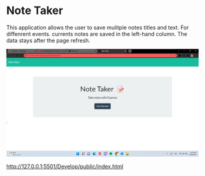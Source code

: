 # Note Taker 

This application allows the user to save mulitple notes titles and text. For diffenrent events. currents notes are saved in the left-hand column. The data stays after the page refresh.

![Alt text](/Develop/public/assets/images/Screenshot%20(198).png)

http://127.0.0.1:5501/Develop/public/index.html



